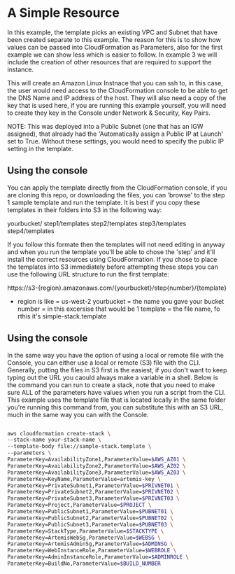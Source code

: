 # A Simple Resource

In this example, the template picks an existing VPC and Subnet that have been created separate to this example. The reason for this is to show how values can be passed into CloudFormation as Parameters, also for the first example we can show less which is easier to follow. In example 3 we will include the creation of other resources that are required to support the instance.

This will create an Amazon Linux Instnace that you can ssh to, in this case, the user would need access to the CloudFormation console to be able to get the DNS Name and IP address of the host. They will also need a copy of the key that is used here, if you are running this example yourself, you will need to create they key in the Console under Network & Security, Key Pairs.

NOTE: This was deployed into a Public Subnet (one that has an IGW assigned), that already had the 'Automatically assign a Public IP at Launch' set to True. Without these settings, you would need to specify the public IP setting in the template.

## Using the console
You can apply the template directly from the CloudFormation console, if you are cloning this repo, or downloading the files, you can 'browse' to the step 1 sample template and run the template. It is best if you copy these templates in their folders into S3 in the following way:

yourbucket/
  step1/templates
  step2/templates
  step3/templates
  step4/templates
  
If you follow this formate then the templates will not need editing in anyway and when you run the template you'll be able to chose the 'step' and it'll install the correct resources using CloudFormation. If you chose to place the templates into S3 immediately before attempting these steps you can use the following URL structure to run the first template:

https://s3-{region}.amazonaws.com/{yourbucket}/step{number}/{template}

 * region is like = us-west-2
yourbucket = the name you gave your bucket
number = in this excersise that would be 1
template = the file name, fo rthis it's simple-stack.template

## Using the console

In the same way you have the option of using a local or remote file with the Console, you can either use a local or remote (S3) file with the CLI. Generally, putting the files in S3 first is the easiest, if you don't want to keep typing out the URL you caould always make a variable in a shell. Below is the command you can run to create a stack, note that you need to make sure ALL of the parameters have values when you run a script from the CLI. This example uses the template file that is located locally in the same folder you're running this command from, you can substitute this with an S3 URL, much in the same way you can with the Console.

```sh

aws cloudformation create-stack \
--stack-name your-stack-name \
--template-body file://sample-stack.template \
--parameters \
ParameterKey=AvailabilityZone1,ParameterValue=$AWS_AZ01 \
ParameterKey=AvailabilityZone2,ParameterValue=$AWS_AZ02 \
ParameterKey=AvailabilityZone3,ParameterValue=$AWS_AZ03 \
ParameterKey=KeyName,ParameterValue=artemis-key \
ParameterKey=PrivateSubnet1,ParameterValue=$PRIVNET01 \
ParameterKey=PrivateSubnet2,ParameterValue=$PRIVNET02 \
ParameterKey=PrivateSubnet3,ParameterValue=$PRIVNET03 \
ParameterKey=Project,ParameterValue=$PROJECT \
ParameterKey=PublicSubnet1,ParameterValue=$PUBNET01 \
ParameterKey=PublicSubnet2,ParameterValue=$PUBNET02 \
ParameterKey=PublicSubnet3,ParameterValue=$PUBNET03 \
ParameterKey=StackType,ParameterValue=$STACKTYPE \
ParameterKey=ArtemisWebSg,ParameterValue=$WEBSG \
ParameterKey=ArtemisAdminSg,ParameterValue=$ADMINSG \
ParameterKey=WebInstanceRole,ParameterValue=$WEBROLE \
ParameterKey=AdminInstanceRole,ParameterValue=$ADMINROLE \
ParameterKey=BuildNo,ParameterValue=$BUILD_NUMBER

```